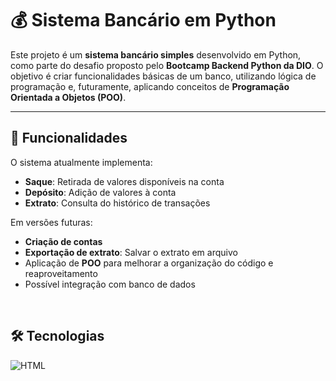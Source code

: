 # 💰 Sistema Bancário em Python

Este projeto é um **sistema bancário simples** desenvolvido em Python, como parte do desafio proposto pelo **Bootcamp Backend Python da DIO**. O objetivo é criar funcionalidades básicas de um banco, utilizando lógica de programação e, futuramente, aplicando conceitos de **Programação Orientada a Objetos (POO)**.

---

## 🚀 Funcionalidades

O sistema atualmente implementa:

- **Saque**: Retirada de valores disponíveis na conta
- **Depósito**: Adição de valores à conta
- **Extrato**: Consulta do histórico de transações

Em versões futuras:  
- **Criação de contas**
- **Exportação de extrato**: Salvar o extrato em arquivo
- Aplicação de **POO** para melhorar a organização do código e reaproveitamento
- Possível integração com banco de dados

<br>

## 🛠️ Tecnologias

![HTML](https://img.shields.io/badge/PYTHON-000?style=for-the-badge&logo=html5&logoColor=30A3DC)
<br>

